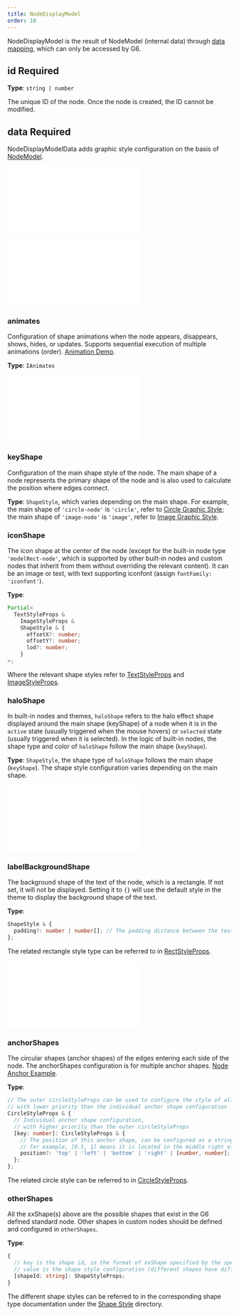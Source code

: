 ```yaml
---
title: NodeDisplayModel
order: 10
---
```


NodeDisplayModel is the result of NodeModel (internal data) through [data mapping](/en/apis/data/data-intro#mappers-data-mapping), which can only be accessed by G6.

## id <Badge type="error">Required</Badge>

**Type**: `string | number`

The unique ID of the node. Once the node is created, the ID cannot be modified.

## data <Badge type="error">Required</Badge>

NodeDisplayModelData adds graphic style configuration on the basis of [NodeModel](./NodeModel.en.md).

<embed src="../../common/DataAttrTips.en.md"></embed>

<embed src="../../common/LodLevels.en.md"></embed>

### animates

Configuration of shape animations when the node appears, disappears, shows, hides, or updates. Supports sequential execution of multiple animations (order). [Animation Demo](/en/examples/scatter/changePosition/#itemAnimates).

**Type**: `IAnimates`

<embed src="../../common/IAnimates.en.md"></embed>

### keyShape

Configuration of the main shape style of the node. The main shape of a node represents the primary shape of the node and is also used to calculate the position where edges connect.

**Type**: `ShapeStyle`, which varies depending on the main shape. For example, the main shape of `'circle-node'` is `'circle'`, refer to [Circle Graphic Style](/en/apis/shape/circle-style-props); the main shape of `'image-node'` is `'image'`, refer to [Image Graphic Style](/en/apis/shape/image-style-props).

### iconShape

The icon shape at the center of the node (except for the built-in node type `'modelRect-node'`, which is supported by other built-in nodes and custom nodes that inherit from them without overriding the relevant content). It can be an image or text, with text supporting iconfont (assign `fontFamily: 'iconfont'`).

**Type**:

```typescript
Partial<
  TextStyleProps &
    ImageStyleProps &
    ShapeStyle & {
      offsetX?: number;
      offsetY?: number;
      lod?: number;
    }
>;
```

Where the relevant shape styles refer to [TextStyleProps](/en/apis/shape/text-style-props) and [ImageStyleProps](/en/apis/shape/image-style-props).

### haloShape

In built-in nodes and themes, `haloShape` refers to the halo effect shape displayed around the main shape (keyShape) of a node when it is in the `active` state (usually triggered when the mouse hovers) or `selected` state (usually triggered when it is selected). In the logic of built-in nodes, the shape type and color of `haloShape` follow the main shape (`keyShape`).

**Type**: `ShapeStyle`, the shape type of `haloShape` follows the main shape (`keyShape`). The shape style configuration varies depending on the main shape.

<embed src="../../common/LabelShape.en.md"></embed>

### labelBackgroundShape

The background shape of the text of the node, which is a rectangle. If not set, it will not be displayed. Setting it to `{}` will use the default style in the theme to display the background shape of the text.

**Type**:

```typescript
ShapeStyle & {
  padding?: number | number[]; // The padding distance between the text and the background rectangle
};
```

The related rectangle style type can be referred to in [RectStyleProps](/en/apis/shape/rect-style-props).

<embed src="../../common/BadgeShapes.en.md"></embed>

### anchorShapes

The circular shapes (anchor shapes) of the edges entering each side of the node. The anchorShapes configuration is for multiple anchor shapes. [Node Anchor Example](/en/examples/item/defaultNodes/#circle).

**Type**:

```typescript
// The outer circleStyleProps can be used to configure the style of all anchor shapes (circles),
// with lower priority than the individual anchor shape configuration
CircleStyleProps & {
  // Individual anchor shape configuration,
  // with higher priority than the outer circleStyleProps
  [key: number]: CircleStyleProps & {
    // The position of this anchor shape, can be configured as a string or number array representing the percentage position relative to the key shape (keyShape) bounding box,
    // for example, [0.5, 1] means it is located in the middle right of the key shape
    position?: 'top' | 'left' | 'bottom' | 'right' | [number, number];
  };
};
```

The related circle style can be referred to in [CircleStyleProps](/en/apis/shape/circle-style-props).

### otherShapes

All the xxShape(s) above are the possible shapes that exist in the G6 defined standard node. Other shapes in custom nodes should be defined and configured in `otherShapes`.

**Type**:

```typescript
{
  // key is the shape id, in the format of xxShape specified by the specification
  // value is the shape style configuration (different shapes have different configurations, see the relevant shape documents), and the animation of the shape
  [shapeId: string]: ShapeStyleProps;
}
```

The different shape styles can be referred to in the corresponding shape type documentation under the [Shape Style](/en/apis/shape/overview) directory.
